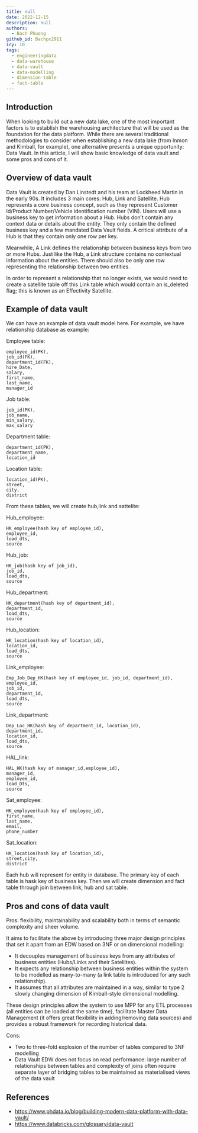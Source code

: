 ```yaml
---
title: null
date: 2022-12-15
description: null
authors:
  - Bach Phuong
github_id: Bachpx2911
icy: 10
tags:
  - engineeringdata
  - data-warehouse
  - data-vault
  - data-modelling
  - dimension-table
  - fact-table
---
```


## Introduction
When looking to build out a new data lake, one of the most important factors is to establish the warehousing architecture that will be used as the foundation for the
data platform. While there are several traditional methodologies to consider when establishing a new data lake (from Inmon and Kimball, for example), one alternative
presents a unique opportunity:  Data Vault. In this article, I will show basic knowledge of data vault and some pros and cons of it.

## Overview of data vault
Data Vault is created by Dan Linstedt and his team at Lockheed Martin in the early 90s. It includes 3 main cores: Hub, Link and Satellite. Hub represents a core business concept, such as they represent Customer Id/Product Number/Vehicle identification number (VIN). Users will use a business key to get information about a Hub. Hubs don’t contain any context data or details about the entity. They only contain the defined business key and a few mandated Data Vault fields. A critical attribute of a Hub is that they contain only one row per key.

Meanwhile, A Link defines the relationship between business keys from two or more Hubs. Just like the Hub, a Link structure contains no contextual information about the entities. There should also be only one row representing the relationship between two entities.

In order to represent a relationship that no longer exists, we would need to create a satellite table off this Link table which would contain an is_deleted flag; this is known as an Effectivity Satellite.  

## Example of data vault
We can have an example of data vault model here. For example, we have relationship database as example: 

Employee table:
```
employee_id(PK),
job_id(FK),
department_id(FK),
hire_Date,
salary,
first_name,
last_name,
manager_id
```

Job table:
```
job_id(PK),
job_name,
min_salary,
max_salary
```

Department table:
```
department_id(PK),
department_name,
location_id
```

Location table: 
```
location_id(PK),
street,
city,
district
```

From these tables, we will create hub,link and sattelite:

Hub_employee:
```
HK_employee(hash key of employee_id),
employee_id,
load_dts,
source
```

Hub_job: 
```
HK_job(hash key of job_id),
job_id,
load_dts,
source
```

Hub_department:
```
HK_department(hash key of department_id),
department_id,
load_dts,
source
```

Hub_location:
```
HK_location(hash key of location_id),
location_id,
load_dts,
source
```

Link_employee:
```
Emp_Job_Dep_HK(hash key of employee_id, job_id, department_id),
employee_id,
job_id,
department_id,
load_dts,
source
```

Link_department:
```
Dep_Loc_HK(hash key of department_id, location_id),
department_id,
location_id,
load_dts,
source
```

HAL_link:
```
HAL_HK(hash key of manager_id,employee_id),
manager_id,
employee_id,
load_Dts,
source
```

Sat_employee: 
```
HK_employee(hash key of employee_id),
first_name,
last_name,
email,
phone_number
```

Sat_location:
```
HK_location(hash key of location_id),
street,city,
district
```

Each hub will represent for entity in database. The primary key of each table is hask key of business key. Then we will create dimension and fact table through join
between link, hub and sat table.

## Pros and cons of data vault
Pros: flexibility, maintainability and scalability both in terms of semantic complexity and sheer volume.

It aims to facilitate the above by introducing three major design principles that set it apart from an EDW based on 3NF or on dimensional modelling:
- It decouples management of business keys from any attributes of business entities (Hubs/Links and their Satellites).
- It expects any relationship between business entities within the system to be modelled as many-to-many (a link table is introduced for any such relationship).
- It assumes that all attributes are maintained in a way, similar to type 2 slowly changing dimension of Kimball-style dimensional modelling.

These design principles allow the system to use MPP for any ETL processes (all entities can be loaded at the same time), facilitate Master Data Management (it offers great flexibility in adding/removing data sources) and provides a robust framework for recording historical data.

Cons: 
 - Two to three-fold explosion of the number of tables compared to 3NF modelling
 - Data Vault EDW does not focus on read performance: large number of relationships between tables and complexity of joins often require separate layer of bridging tables to be maintained as materialised views of the data vault

## References
 - https://www.phdata.io/blog/building-modern-data-platform-with-data-vault/
 - https://www.databricks.com/glossary/data-vault

